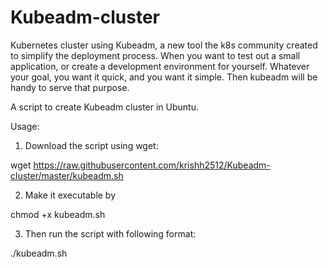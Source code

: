 # Kubeadm-cluster

Kubernetes cluster using Kubeadm, a new tool the k8s community created to simplify the deployment process.
When you want to test out a small application, or create a development environment for yourself. Whatever your goal, you want it quick, and you want it simple. Then kubeadm will be handy to serve that purpose.

A script to create Kubeadm cluster in Ubuntu.

Usage:
1. Download the script using wget:

wget https://raw.githubusercontent.com/krishh2512/Kubeadm-cluster/master/kubeadm.sh

2. Make it executable by

chmod +x kubeadm.sh

3. Then run the script with following format:

./kubeadm.sh

